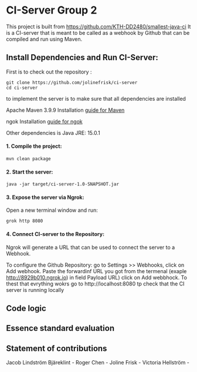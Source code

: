 # CI-Server Group 2
This project is built from https://github.com/KTH-DD2480/smallest-java-ci
It is a CI-server that is meant to be called as a webhook by Github that can be compiled and run using Maven.



## Install Dependencies and Run CI-Server:


First is to check out the repository :
```
git clone https://github.com/jolinefrisk/ci-server
cd ci-server
```


to implement the server  is to make sure that all dependencies are installed

Apache Maven 3.9.9
Installation [guide for Maven](https://maven.apache.org/install.html)

ngok
Installation [guide for ngok](https://ngrok.com/docs/guides/device-gateway/linux/)

Other dependencies is Java JRE: 15.0.1

#### 1. Compile the project:

```
mvn clean package
```

#### 2. Start the server:

```
java -jar target/ci-server-1.0-SNAPSHOT.jar
```

#### 3. Expose the server via Ngrok:

Open a new terminal window and run:

```
grok http 8080
```

#### 4. Connect CI-server to the Repository:

Ngrok will generate a URL that can be used to connect the server to a Webhook.

To configure the Github Repository:
go to Settings >> Webhooks, click on Add webhook.
Paste the forwardinf URL you got from the termenal (exaple http://8929b010.ngrok.io) in field Payload URL) click on Add webbhock. 
To thest that evrything wokrs go to http://localhost:8080 tp check that the CI server is running locally

## Code logic

## Essence standard evaluation

## Statement of contributions
Jacob Lindström Bjäreklint - 
Roger Chen -
Joline Frisk -
Victoria Hellström - 